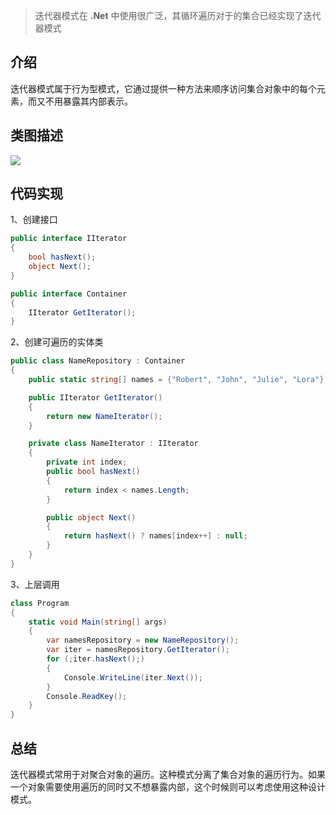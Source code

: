 ﻿> 迭代器模式在 **.Net** 中使用很广泛，其循环遍历对于的集合已经实现了迭代器模式

## 介绍

迭代器模式属于行为型模式，它通过提供一种方法来顺序访问集合对象中的每个元素，而又不用暴露其内部表示。

## 类图描述

![](https://img2018.cnblogs.com/blog/749711/201812/749711-20181208121555756-2054581541.png)

## 代码实现

1、创建接口

```C#
public interface IIterator
{
    bool hasNext();
    object Next();
}

public interface Container
{
    IIterator GetIterator();
}
```

2、创建可遍历的实体类

```C#
public class NameRepository : Container
{
    public static string[] names = {"Robert", "John", "Julie", "Lora"};

    public IIterator GetIterator()
    {
        return new NameIterator();
    }

    private class NameIterator : IIterator
    {
        private int index;
        public bool hasNext()
        {
            return index < names.Length;
        }

        public object Next()
        {
            return hasNext() ? names[index++] : null;
        }
    }
}
```

3、上层调用

```C#
class Program
{
    static void Main(string[] args)
    {
        var namesRepository = new NameRepository();
        var iter = namesRepository.GetIterator();
        for (;iter.hasNext();)
        {
            Console.WriteLine(iter.Next());
        }
        Console.ReadKey();
    }
}
```

## 总结

迭代器模式常用于对聚合对象的遍历。这种模式分离了集合对象的遍历行为。如果一个对象需要使用遍历的同时又不想暴露内部，这个时候则可以考虑使用这种设计模式。
 